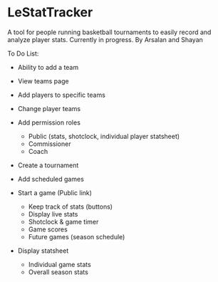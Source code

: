 # LeStatTracker

A tool for people running basketball tournaments to easily record and analyze player stats. Currently in progress.
By Arsalan and Shayan

To Do List:
* Ability to add a team
* View teams page
* Add players to specific teams
* Change player teams
* Add permission roles 
    * Public (stats, shotclock, individual player statsheet)
    * Commissioner 
    * Coach

* Create a tournament
* Add scheduled games
* Start a game (Public link)
    * Keep track of stats (buttons) 
    * Display live stats
    * Shotclock & game timer 
    * Game scores 
    * Future games (season schedule)
* Display statsheet
    * Individual game stats
    * Overall season stats
